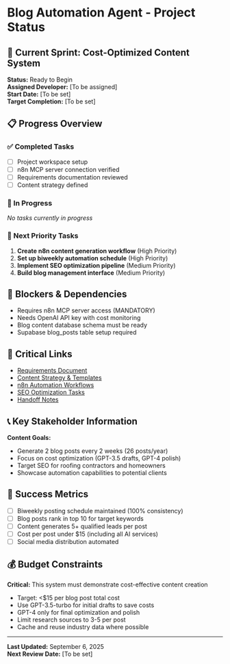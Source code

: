 # Blog Automation Agent - Project Status

## 🎯 Current Sprint: Cost-Optimized Content System
**Status:** Ready to Begin  
**Assigned Developer:** [To be assigned]  
**Start Date:** [To be set]  
**Target Completion:** [To be set]  

## 📋 Progress Overview

### ✅ Completed Tasks
- [ ] Project workspace setup
- [ ] n8n MCP server connection verified
- [ ] Requirements documentation reviewed
- [ ] Content strategy defined

### 🔄 In Progress
*No tasks currently in progress*

### 📅 Next Priority Tasks
1. **Create n8n content generation workflow** (High Priority)
2. **Set up biweekly automation schedule** (High Priority)  
3. **Implement SEO optimization pipeline** (Medium Priority)
4. **Build blog management interface** (Medium Priority)

## 🚨 Blockers & Dependencies
- Requires n8n MCP server access (MANDATORY)
- Needs OpenAI API key with cost monitoring
- Blog content database schema must be ready
- Supabase blog_posts table setup required

## 🔗 Critical Links
- [Requirements Document](./01-requirements.md)
- [Content Strategy & Templates](./02-content-strategy.md)
- [n8n Automation Workflows](./03-n8n-automation.md)
- [SEO Optimization Tasks](./04-seo-optimization.md)
- [Handoff Notes](./05-handoff-notes.md)

## 📞 Key Stakeholder Information
**Content Goals:**
- Generate 2 blog posts every 2 weeks (26 posts/year)
- Focus on cost optimization (GPT-3.5 drafts, GPT-4 polish)
- Target SEO for roofing contractors and homeowners
- Showcase automation capabilities to potential clients

## 🎯 Success Metrics
- [ ] Biweekly posting schedule maintained (100% consistency)
- [ ] Blog posts rank in top 10 for target keywords
- [ ] Content generates 5+ qualified leads per post
- [ ] Cost per post under $15 (including all AI services)
- [ ] Social media distribution automated

## 💰 Budget Constraints
**Critical:** This system must demonstrate cost-effective content creation
- Target: <$15 per blog post total cost
- Use GPT-3.5-turbo for initial drafts to save costs
- GPT-4 only for final optimization and polish
- Limit research sources to 3-5 per post
- Cache and reuse industry data where possible

---
**Last Updated:** September 6, 2025  
**Next Review Date:** [To be set]